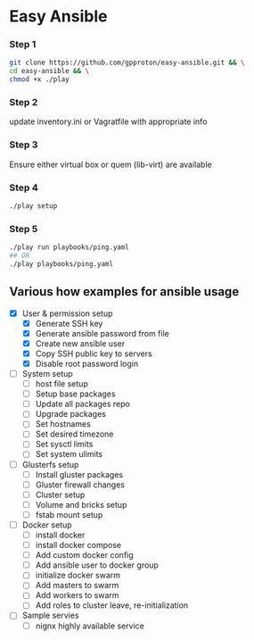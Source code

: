 # Easy Ansible

### Step 1

```bash
git clone https://github.com/gpproton/easy-ansible.git && \
cd easy-ansible && \
chmod +x ./play
```

### Step 2

update inventory.ini or Vagratfile with appropriate info

### Step 3

Ensure either virtual box or quem (lib-virt) are available

### Step 4

```bash
./play setup
```

### Step 5

```bash
./play run playbooks/ping.yaml
## OR
./play playbooks/ping.yaml
```

## Various how examples for ansible usage

- [x] User & permission setup
  - [x] Generate SSH key
  - [x] Generate ansible password from file
  - [x] Create new ansible user
  - [x] Copy SSH public key to servers
  - [x] Disable root password login
- [ ] System setup
  - [ ] host file setup
  - [ ] Setup base packages
  - [ ] Update all packages repo
  - [ ] Upgrade packages
  - [ ] Set hostnames
  - [ ] Set desired timezone
  - [ ] Set sysctl limits
  - [ ] Set system ulimits
- [ ] Glusterfs setup
  - [ ] Install gluster packages
  - [ ] Gluster firewall changes
  - [ ] Cluster setup
  - [ ] Volume and bricks setup
  - [ ] fstab mount setup
- [ ] Docker setup
  - [ ] install docker
  - [ ] install docker compose
  - [ ] Add custom docker config
  - [ ] Add ansible user to docker group
  - [ ] initialize docker swarm
  - [ ] Add masters to swarm
  - [ ] Add workers to swarm
  - [ ] Add roles to cluster leave, re-initialization
- [ ] Sample servies
  - [ ] nignx highly available service
